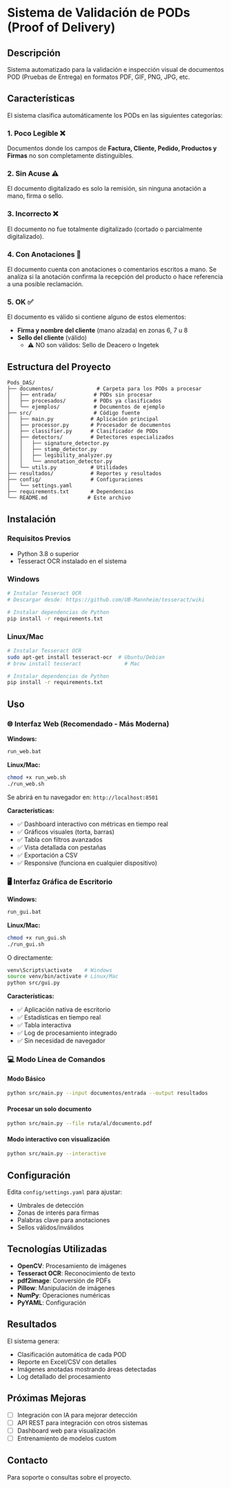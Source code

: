 # Sistema de Validación de PODs (Proof of Delivery)

## Descripción
Sistema automatizado para la validación e inspección visual de documentos POD (Pruebas de Entrega) en formatos PDF, GIF, PNG, JPG, etc.

## Características

El sistema clasifica automáticamente los PODs en las siguientes categorías:

### 1. Poco Legible ❌
Documentos donde los campos de **Factura, Cliente, Pedido, Productos y Firmas** no son completamente distinguibles.

### 2. Sin Acuse ⚠️
El documento digitalizado es solo la remisión, sin ninguna anotación a mano, firma o sello.

### 3. Incorrecto ❌
El documento no fue totalmente digitalizado (cortado o parcialmente digitalizado).

### 4. Con Anotaciones 📝
El documento cuenta con anotaciones o comentarios escritos a mano. Se analiza si la anotación confirma la recepción del producto o hace referencia a una posible reclamación.

### 5. OK ✅
El documento es válido si contiene alguno de estos elementos:
- **Firma y nombre del cliente** (mano alzada) en zonas 6, 7 u 8
- **Sello del cliente** (válido)
  - ⚠️ NO son válidos: Sello de Deacero o Ingetek

## Estructura del Proyecto

```
Pods_DAS/
├── documentos/              # Carpeta para los PODs a procesar
│   ├── entrada/            # PODs sin procesar
│   ├── procesados/         # PODs ya clasificados
│   └── ejemplos/           # Documentos de ejemplo
├── src/                    # Código fuente
│   ├── main.py            # Aplicación principal
│   ├── processor.py       # Procesador de documentos
│   ├── classifier.py      # Clasificador de PODs
│   ├── detectors/         # Detectores especializados
│   │   ├── signature_detector.py
│   │   ├── stamp_detector.py
│   │   ├── legibility_analyzer.py
│   │   └── annotation_detector.py
│   └── utils.py           # Utilidades
├── resultados/            # Reportes y resultados
├── config/                # Configuraciones
│   └── settings.yaml
├── requirements.txt       # Dependencias
└── README.md             # Este archivo
```

## Instalación

### Requisitos Previos
- Python 3.8 o superior
- Tesseract OCR instalado en el sistema

### Windows
```bash
# Instalar Tesseract OCR
# Descargar desde: https://github.com/UB-Mannheim/tesseract/wiki

# Instalar dependencias de Python
pip install -r requirements.txt
```

### Linux/Mac
```bash
# Instalar Tesseract OCR
sudo apt-get install tesseract-ocr  # Ubuntu/Debian
# brew install tesseract              # Mac

# Instalar dependencias de Python
pip install -r requirements.txt
```

## Uso

### 🌐 Interfaz Web (Recomendado - Más Moderna)

**Windows:**
```bash
run_web.bat
```

**Linux/Mac:**
```bash
chmod +x run_web.sh
./run_web.sh
```

Se abrirá en tu navegador en: `http://localhost:8501`

**Características:**
- ✅ Dashboard interactivo con métricas en tiempo real
- ✅ Gráficos visuales (torta, barras)
- ✅ Tabla con filtros avanzados
- ✅ Vista detallada con pestañas
- ✅ Exportación a CSV
- ✅ Responsive (funciona en cualquier dispositivo)

### 🖥️ Interfaz Gráfica de Escritorio

**Windows:**
```bash
run_gui.bat
```

**Linux/Mac:**
```bash
chmod +x run_gui.sh
./run_gui.sh
```

O directamente:
```bash
venv\Scripts\activate    # Windows
source venv/bin/activate # Linux/Mac
python src/gui.py
```

**Características:**
- ✅ Aplicación nativa de escritorio
- ✅ Estadísticas en tiempo real
- ✅ Tabla interactiva
- ✅ Log de procesamiento integrado
- ✅ Sin necesidad de navegador

### 💻 Modo Línea de Comandos

#### Modo Básico
```bash
python src/main.py --input documentos/entrada --output resultados
```

#### Procesar un solo documento
```bash
python src/main.py --file ruta/al/documento.pdf
```

#### Modo interactivo con visualización
```bash
python src/main.py --interactive
```

## Configuración

Edita `config/settings.yaml` para ajustar:
- Umbrales de detección
- Zonas de interés para firmas
- Palabras clave para anotaciones
- Sellos válidos/inválidos

## Tecnologías Utilizadas

- **OpenCV**: Procesamiento de imágenes
- **Tesseract OCR**: Reconocimiento de texto
- **pdf2image**: Conversión de PDFs
- **Pillow**: Manipulación de imágenes
- **NumPy**: Operaciones numéricas
- **PyYAML**: Configuración

## Resultados

El sistema genera:
- Clasificación automática de cada POD
- Reporte en Excel/CSV con detalles
- Imágenes anotadas mostrando áreas detectadas
- Log detallado del procesamiento

## Próximas Mejoras

- [ ] Integración con IA para mejorar detección
- [ ] API REST para integración con otros sistemas
- [ ] Dashboard web para visualización
- [ ] Entrenamiento de modelos custom

## Contacto

Para soporte o consultas sobre el proyecto.

